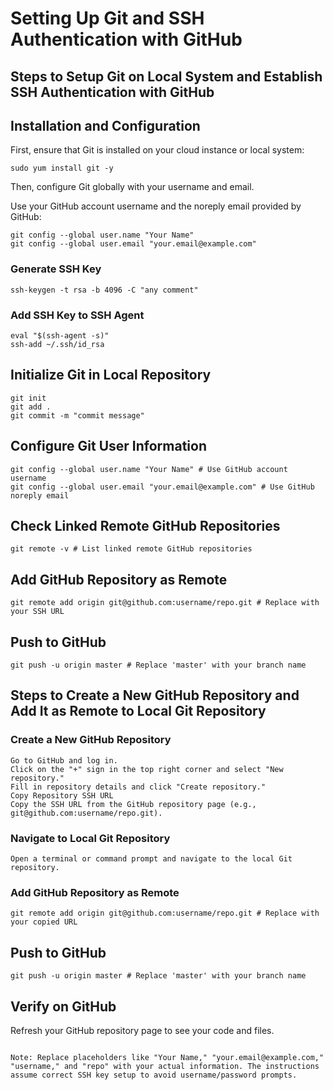 # **Setting Up Git and SSH Authentication with GitHub**

## Steps to Setup Git on Local System and Establish SSH Authentication with GitHub

## Installation and Configuration

First, ensure that Git is installed on your cloud instance or local system:

```
sudo yum install git -y
```
Then, configure Git globally with your username and email. 

Use your GitHub account username and the noreply email provided by GitHub:
```
git config --global user.name "Your Name"
git config --global user.email "your.email@example.com"
```
### Generate SSH Key

```
ssh-keygen -t rsa -b 4096 -C "any comment"
```
### Add SSH Key to SSH Agent

```
eval "$(ssh-agent -s)"
ssh-add ~/.ssh/id_rsa
```
## Initialize Git in Local Repository

```
git init
git add .
git commit -m "commit message"
```
## Configure Git User Information

```
git config --global user.name "Your Name" # Use GitHub account username
git config --global user.email "your.email@example.com" # Use GitHub noreply email
```
## Check Linked Remote GitHub Repositories

```
git remote -v # List linked remote GitHub repositories
```
## Add GitHub Repository as Remote

```
git remote add origin git@github.com:username/repo.git # Replace with your SSH URL
```
## Push to GitHub

```
git push -u origin master # Replace 'master' with your branch name
```
## Steps to Create a New GitHub Repository and Add It as Remote to Local Git Repository

### Create a New GitHub Repository
```
Go to GitHub and log in.
Click on the "+" sign in the top right corner and select "New repository."
Fill in repository details and click "Create repository."
Copy Repository SSH URL
Copy the SSH URL from the GitHub repository page (e.g., git@github.com:username/repo.git).
```
### Navigate to Local Git Repository
```
Open a terminal or command prompt and navigate to the local Git repository.
```
### Add GitHub Repository as Remote

```
git remote add origin git@github.com:username/repo.git # Replace with your copied URL
```
## Push to GitHub

```
git push -u origin master # Replace 'master' with your branch name
```
## Verify on GitHub
Refresh your GitHub repository page to see your code and files.
```

Note: Replace placeholders like "Your Name," "your.email@example.com," "username," and "repo" with your actual information. The instructions assume correct SSH key setup to avoid username/password prompts.
```
